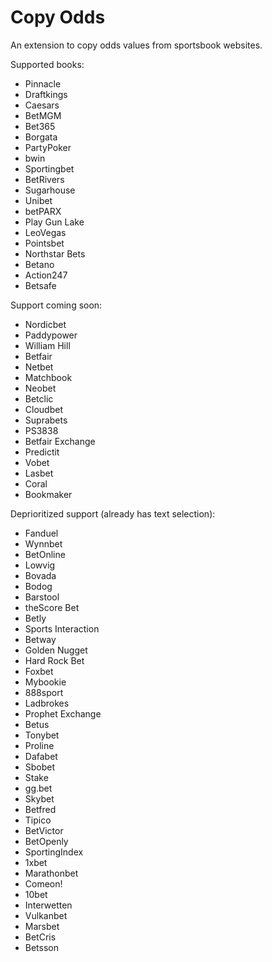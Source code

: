 # Copy Odds

An extension to copy odds values from sportsbook websites.

Supported books:
- Pinnacle
- Draftkings
- Caesars
- BetMGM
- Bet365
- Borgata
- PartyPoker
- bwin
- Sportingbet
- BetRivers
- Sugarhouse
- Unibet
- betPARX
- Play Gun Lake
- LeoVegas
- Pointsbet
- Northstar Bets
- Betano
- Action247
- Betsafe

Support coming soon:
- Nordicbet
- Paddypower
- William Hill
- Betfair
- Netbet
- Matchbook
- Neobet
- Betclic
- Cloudbet
- Suprabets
- PS3838
- Betfair Exchange
- Predictit
- Vobet
- Lasbet
- Coral
- Bookmaker


Deprioritized support (already has text selection):
- Fanduel
- Wynnbet
- BetOnline
- Lowvig
- Bovada
- Bodog
- Barstool
- theScore Bet
- Betly
- Sports Interaction
- Betway
- Golden Nugget
- Hard Rock Bet
- Foxbet
- Mybookie
- 888sport
- Ladbrokes
- Prophet Exchange
- Betus
- Tonybet
- Proline
- Dafabet
- Sbobet
- Stake
- gg.bet
- Skybet
- Betfred
- Tipico
- BetVictor
- BetOpenly
- SportingIndex
- 1xbet
- Marathonbet
- Comeon!
- 10bet
- Interwetten
- Vulkanbet
- Marsbet
- BetCris
- Betsson